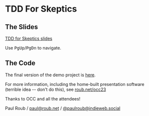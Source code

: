 # TDD For Skeptics

## The Slides

[TDD for Skeptics slides][slides]

Use <kbd>PgUp</kbd>/<kbd>PgDn</kbd> to navigate.

## The Code

The final version of the demo project is [here][code].

For more information, including the home-built presentation software
(terrible idea -- don't do this), see [roub.net/occ23][occ23]

Thanks to OCC and all the attendees!

Paul Roub / [paul@roub.net][mail] / [@paulroub@indieweb.social][masto]

[slides]: https://roub.net/occ23/slides/
[occ23]: https://roub.net/occ23/
[code]: ./slides/tddmash
[mail]: mailto:paul@roub.net
[masto]: https://indieweb.social/@paulroub
